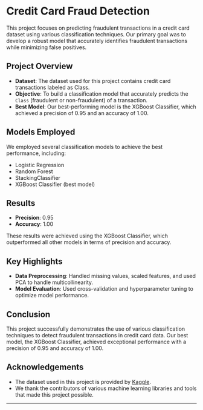 
# Credit Card Fraud Detection

This project focuses on predicting fraudulent transactions in a credit card dataset using various classification techniques. Our primary goal was to develop a robust model that accurately identifies fraudulent transactions while minimizing false positives.

## Project Overview

- **Dataset**: The dataset used for this project contains credit card transactions labeled as Class.
- **Objective**: To build a classification model that accurately predicts the `Class` (fraudulent or non-fraudulent) of a transaction.
- **Best Model**: Our best-performing model is the XGBoost Classifier, which achieved a precision of 0.95 and an accuracy of 1.00.

## Models Employed

We employed several classification models to achieve the best performance, including:

- Logistic Regression
- Random Forest
- StackingClassifier
- XGBoost Classifier (best model)

## Results

- **Precision**: 0.95
- **Accuracy**: 1.00

These results were achieved using the XGBoost Classifier, which outperformed all other models in terms of precision and accuracy.

## Key Highlights

- **Data Preprocessing**: Handled missing values, scaled features, and used PCA to handle multicollinearity.
- **Model Evaluation**: Used cross-validation and hyperparameter tuning to optimize model performance.

## Conclusion

This project successfully demonstrates the use of various classification techniques to detect fraudulent transactions in credit card data. Our best model, the XGBoost Classifier, achieved exceptional performance with a precision of 0.95 and accuracy of 1.00.

## Acknowledgements

- The dataset used in this project is provided by [Kaggle](https://www.kaggle.com/mlg-ulb/creditcardfraud).
- We thank the contributors of various machine learning libraries and tools that made this project possible.

---
